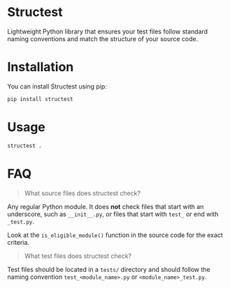 # Structest

Lightweight Python library that ensures your test files follow standard naming
conventions and match the structure of your source code.

# Installation

You can install Structest using pip:

```bash
pip install structest
```

# Usage

```bash
structest .
```

# FAQ

> What source files does structest check?

Any regular Python module. It does **not** check files that start with an underscore,
such as `__init__.py`, or files that start with `test_` or end with `_test.py`.

Look at the `is_eligible_module()` function in the source code for the exact criteria.

> What test files does structest check?

Test files should be located in a `tests/` directory and should follow the naming
convention `test_<module_name>.py` or `<module_name>_test.py`.
